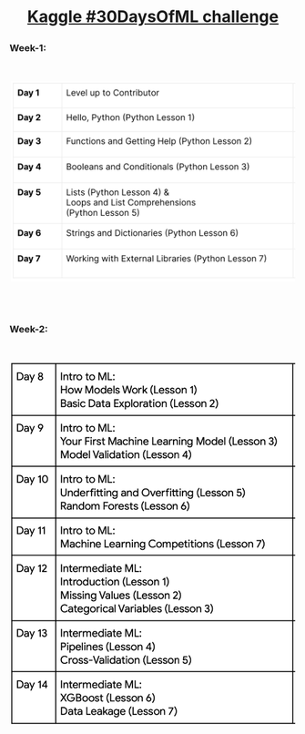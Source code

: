 # <p align="center"><u> Kaggle #30DaysOfML challenge </u></p>

### Week-1:
<br>
<p align="center"> <img src="https://github.com/Monika171/Kaggle-thirty-days-of-ml/blob/main/Week-1.png" width=500> </p>
<br><br>

### Week-2:
<br>
<p align="center"> <img src="https://github.com/Monika171/Kaggle-thirty-days-of-ml/blob/main/Week-2.png" width=500> </p>

